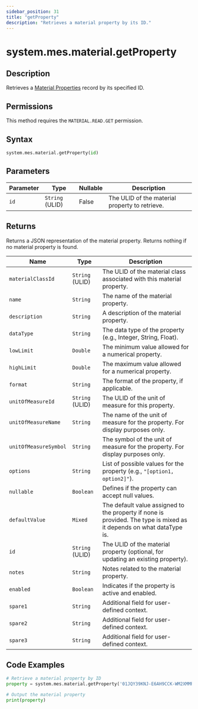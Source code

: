 ```yaml
---
sidebar_position: 31
title: "getProperty"
description: "Retrieves a material property by its ID."
---
```


# system.mes.material.getProperty

## Description

Retrieves a [Material Properties](../../data-model/material-model/material-property) record by its specified ID.


## Permissions

This method requires the `MATERIAL.READ.GET` permission.

## Syntax

```python
system.mes.material.getProperty(id)
```

## Parameters

| Parameter | Type            | Nullable | Description                                    |
|-----------|-----------------|----------|------------------------------------------------|
| `id`      | `String` (ULID) | False    | The ULID of the material property to retrieve. |

## Returns

Returns a JSON representation of the material property. Returns nothing if no material property is found.

| Name                  | Type            | Description                                                                                                          |
|-----------------------|-----------------|----------------------------------------------------------------------------------------------------------------------|
| `materialClassId`     | `String` (ULID) | The ULID of the material class associated with this material property.                                               |
| `name`                | `String`        | The name of the material property.                                                                                   |
| `description`         | `String`        | A description of the material property.                                                                              |
| `dataType`            | `String`        | The data type of the property (e.g., Integer, String, Float).                                                        |
| `lowLimit`            | `Double`        | The minimum value allowed for a numerical property.                                                                  |
| `highLimit`           | `Double`        | The maximum value allowed for a numerical property.                                                                  |
| `format`              | `String`        | The format of the property, if applicable.                                                                           |
| `unitOfMeasureId`     | `String` (ULID) | The ULID of the unit of measure for this property.                                                                   |
| `unitOfMeasureName`   | `String`        | The name of the unit of measure for the property. For display purposes only.                                         |
| `unitOfMeasureSymbol` | `String`        | The symbol of the unit of measure for the property. For display purposes only.                                       |
| `options`             | `String`        | List of possible values for the property (e.g., `"[option1, option2]"`).                                             |
| `nullable`            | `Boolean`       | Defines if the property can accept null values.                                                                      |
| `defaultValue`        | `Mixed`         | The default value assigned to the property if none is provided. The type is mixed as it depends on what dataType is. |
| `id`                  | `String` (ULID) | The ULID of the material property (optional, for updating an existing property).                                     |
| `notes`               | `String`        | Notes related to the material property.                                                                              |
| `enabled`             | `Boolean`       | Indicates if the property is active and enabled.                                                                     |
| `spare1`              | `String`        | Additional field for user-defined context.                                                                           |
| `spare2`              | `String`        | Additional field for user-defined context.                                                                           |
| `spare3`              | `String`        | Additional field for user-defined context.                                                                           |

## Code Examples

```python
# Retrieve a material property by ID
property = system.mes.material.getProperty('01JQY39KNJ-E6AH9CCK-WM2XMMRW')

# Output the material property
print(property)
```
